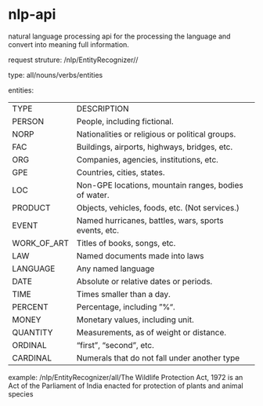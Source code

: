 # nlp-api
natural language processing api for the processing the language and convert into meaning full information.

request struture:
<host>/nlp/EntityRecognizer/<type>/<sentence>

type: all/nouns/verbs/entities

entities:

<table>
	<tr>
		<td>TYPE</td>
		<td>DESCRIPTION</td>
	</tr>
	<tr>
		<td>PERSON</td>
		<td>People, including fictional.</td>
	</tr>
	<tr>
		<td>NORP</td>
		<td>Nationalities or religious or political groups.</td>
	</tr>
	<tr>
		<td>FAC</td>
		<td>Buildings, airports, highways, bridges, etc.</td>
	</tr>
	<tr>
		<td>ORG</td>
		<td>Companies, agencies, institutions, etc.</td>
	</tr>
	<tr>
		<td>GPE</td>
		<td>Countries, cities, states.</td>
	</tr>
	<tr>
		<td>LOC</td>
		<td>Non-GPE locations, mountain ranges, bodies of water.</td>
	</tr>
	<tr>
		<td>PRODUCT</td>
		<td>Objects, vehicles, foods, etc. (Not services.)</td>
	</tr>
	<tr>
		<td>EVENT</td>
		<td>Named hurricanes, battles, wars, sports events, etc.</td>
	</tr>
	<tr>
		<td>WORK_OF_ART</td>
		<td>Titles of books, songs, etc.</td>
	</tr>
	<tr>
		<td>LAW</td>
		<td>Named documents made into laws</td>
	</tr>
	<tr>
		<td>LANGUAGE</td>
		<td>Any named language</td>
	</tr>
	<tr>
		<td>DATE</td>
		<td>Absolute or relative dates or periods.</td>
	</tr>
	<tr>
		<td>TIME</td>
		<td>Times smaller than a day.</td>
	</tr>
	<tr>
		<td>PERCENT</td>
		<td>Percentage, including ”%“.</td>
	</tr>
	<tr>
		<td>MONEY</td>
		<td>Monetary values, including unit.</td>
	</tr>
	<tr>
		<td>QUANTITY</td>
		<td>Measurements, as of weight or distance.</td>
	</tr>
	<tr>
		<td>ORDINAL</td>
		<td>“first”, “second”, etc.</td>
	</tr>
	<tr>
		<td>CARDINAL</td>
		<td>Numerals that do not fall under another type</td>
	</tr>
	
</table>

example:
<host>/nlp/EntityRecognizer/all/The Wildlife Protection Act, 1972 is an Act of the Parliament of India enacted for protection of plants and animal species
	
	


